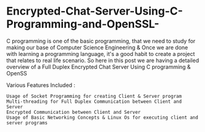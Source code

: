 # Encrypted-Chat-Server-Using-C-Programming-and-OpenSSL-
C programming is one of the basic programming, that we need to study for making our base of Computer Science Engineering &amp; Once we are done with learning a programming language, it's a good habit to create a project that relates to real life scenario. So here in this post we are having a detailed overview of a Full Duplex Encrypted Chat Server Using C programming &amp; OpenSS

 Various Features Included  :

    Usage of Socket Programming for creating Client & Server program
    Multi-threading for Full Duplex Communication between Client and Server
    Encrypted Communication between Client and Server 
    Usage of Basic Networking Concepts & Linux Os for executing client and server programs
